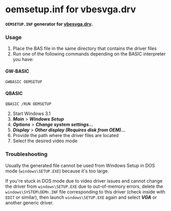 # oemsetup.inf for vbesvga.drv

#### `OEMSETUP.INF` generator for [vbesvga.drv](https://github.com/PluMGMK/vbesvga.drv).

### Usage

1. Place the BAS file in the same directory that contains the driver files
2. Run one of the following commands depending on the BASIC interpreter you have:

#### GW-BASIC
```
GWBASIC OEMSETUP
```

#### QBASIC
```
QBASIC /RUN OEMSETUP
```

2. Start Windows 3.1
3. ***Main*** > ***Windows Setup***
4. ***Options*** > ***Change system settings...***
5. ***Display*** > ***Other display (Requires disk from OEM)...***
6. Provide the path where the driver files are located
7. Select the desired video mode

### Troubleshooting

Usually the generated file cannot be used from Windows Setup in DOS mode (`windows\SETUP.EXE`) because it's too large.

If you're stuck in DOS mode due to video driver issues and cannot change the driver from `windows\SETUP.EXE` due to out-of-memory errors, delete the `windows\SYSTEM\OEMn.INF` file corresponding to this driver (check inside with `EDIT` or similar), then launch `windows\SETUP.EXE` again and select ***VGA*** or another generic driver.
